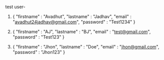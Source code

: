 test user-

1. {
   "firstname" : "Avadhut",
   "lastname" : "Jadhav",
   "email" : "avadhut24jadhav@gmail.com",
   "password" : "Test1234"
   }

2. {
   "firstname" : "AJ",
   "lastname" : "BJ",
   "email" : "test@gmail.com",
   "password" : "Test123"
   }

3. {
   "firstname" : "Jhon",
   "lastname" : "Doe",
   "email" : "jhon@gmail.com",
   "password" : "Jhon123"
   }   
